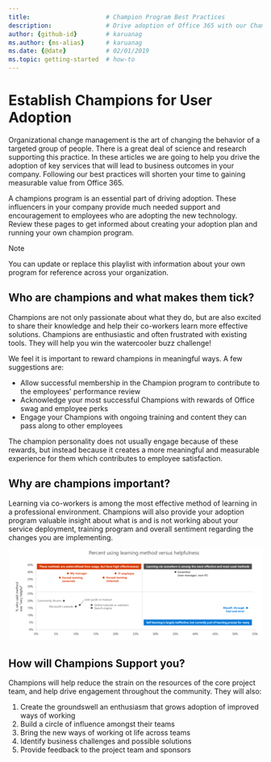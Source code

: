 ```yaml
---
title:                     # Champion Program Best Practices
description:               # Drive adoption of Office 365 with our Champion Program best practices
author: {github-id}        # karuanag
ms.author: {ms-alias}      # karuanag
ms.date: {@date}           # 02/01/2019
ms.topic: getting-started  # how-to
---
```


# Establish Champions for User Adoption 

Organizational change management is the art of changing the behavior of a targeted group of people. There is a great deal of science and research supporting this practice. In these articles we are going to help you drive the adoption of key services that will lead to business outcomes in your company.  Following our best practices will shorten your time to gaining measurable value from Office 365.  

A champions program is an essential part of driving adoption. These influencers in your company provide much needed support and encouragement to employees who are adopting the new technology. Review these pages to get informed about creating your adoption plan and running your own champion program. 

> [!NOTE]
> You can update or replace this playlist with information about your own program for reference across your organization.

## Who are champions and what makes them tick?

Champions are not only passionate about what they do, but are also excited to share their knowledge and help their co-workers learn more effective solutions. Champions are enthusiastic and often frustrated with existing tools. They will help you win the watercooler buzz challenge!  

We feel it is important to reward champions in meaningful ways. A few suggestions are:

- Allow successful membership in the Champion program to contribute to the employees' performance review
- Acknowledge your most successful Champions with rewards of Office swag and employee perks  
- Engage your Champions with ongoing training and content they can pass along to other employees 

The champion personality does not usually engage because of these rewards, but instead because it creates a more meaningful and measurable experience for them which contributes to employee satisfaction. 

## Why are champions important? 

Learning via co-workers is among the most effective method of learning in a professional environment. Champions will also provide your adoption program valuable insight about what is and is not working about your service deployment, training program and overall sentiment regarding the changes you are implementing.  

![Percent using learning method vs helpfulness](media/champstats.png)

## How will Champions Support you?

Champions will help reduce the strain on the resources of the core project team, and help drive engagement throughout the community. They will also:

1. Create the groundswell an enthusiasm that grows adoption of improved ways of working
1. Build a circle of influence amongst their teams
1. Bring the new ways of working ot life across teams
1. Identify business challenges and possible solutions
1. Provide feedback to the project team and sponsors
